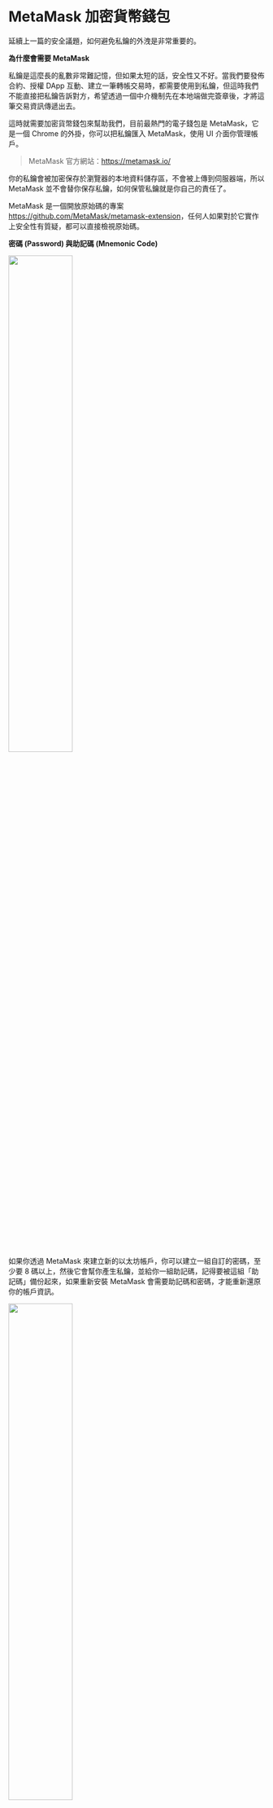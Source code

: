 # MetaMask 加密貨幣錢包

延續上一篇的安全議題，如何避免私鑰的外洩是非常重要的。

**為什麼會需要 MetaMask**

私鑰是這麼長的亂數非常難記憶，但如果太短的話，安全性又不好。當我們要發佈合約、授權 DApp 互動、建立一筆轉帳交易時，都需要使用到私鑰，但這時我們不能直接把私鑰告訴對方，希望透過一個中介機制先在本地端做完簽章後，才將這筆交易資訊傳遞出去。

這時就需要加密貨幣錢包來幫助我們，目前最熱門的電子錢包是 MetaMask，它是一個 Chrome 的外掛，你可以把私鑰匯入 MetaMask，使用 UI 介面你管理帳戶。

> MetaMask 官方網站：<https://metamask.io/>

你的私鑰會被加密保存於瀏覽器的本地資料儲存區，不會被上傳到伺服器端，所以 MetaMask 並不會替你保存私鑰，如何保管私鑰就是你自己的責任了。

MetaMask 是一個開放原始碼的專案 <https://github.com/MetaMask/metamask-extension>，任何人如果對於它實作上安全性有質疑，都可以直接檢視原始碼。

**密碼 (Password) 與助記碼 (Mnemonic Code)**

![](https://truffleframework.com/img/tutorials/pet-shop/metamask-initial.png)

如果你透過 MetaMask 來建立新的以太坊帳戶，你可以建立一組自訂的密碼，至少要 8 碼以上，然後它會幫你產生私鑰，並給你一組助記碼，記得要被這組「助記碼」備份起來，如果重新安裝 MetaMask 會需要助記碼和密碼，才能重新還原你的帳戶資訊。

![](https://truffleframework.com/img/tutorials/pet-shop/metamask-seed.png)

密碼除了在恢復帳戶資訊需要使用到之外，當你 MetaMask 閒置太久後，它也會要求你輸入密碼來 unlock 帳戶。

**匯出私鑰**

除了容易記憶的自訂密碼與助記碼之外，MetaMask 也提供匯出私鑰的功能，強烈建議當一建立玩帳號之後，就趕快透過介面把私鑰匯出備份在離線裝置，例如不常用的 USB 或印在紙張上。

#### 參考來源

* [Truffle and MetaMask](https://truffleframework.com/docs/truffle/getting-started/truffle-with-metamask)

<style>
@media screen and (min-width: 600px) {
 img {
    width: 50%
  } 
}
</style>
